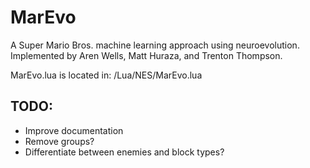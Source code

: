 # MarEvo
A Super Mario Bros. machine learning approach using neuroevolution. Implemented by Aren Wells, Matt Huraza, and Trenton Thompson.

MarEvo.lua is located in: /Lua/NES/MarEvo.lua

## TODO:
- Improve documentation
- Remove groups?
- Differentiate between enemies and block types?
